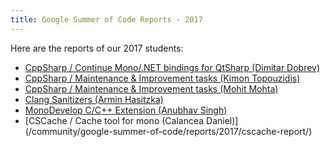```yaml
---
title: Google Summer of Code Reports - 2017
---
```


Here are the reports of our 2017 students:

- [CppSharp / Continue Mono/.NET bindings for QtSharp (Dimitar Dobrev)](/community/google-summer-of-code/reports/2017/cppsharp-dimitar-dobrev/)
- [CppSharp / Maintenance & Improvement tasks (Kimon Topouzidis)](/community/google-summer-of-code/reports/2017/cppsharp-kimon-topouzidis/)
- [CppSharp / Maintenance & Improvement tasks (Mohit Mohta)](/community/google-summer-of-code/reports/2017/cppsharp-mohit-mohta/)
- [Clang Sanitizers (Armin Hasitzka)](/community/google-summer-of-code/reports/2017/clang-sanitizers/)
- [MonoDevelop C/C++ Extension (Anubhav Singh)](/community/google-summer-of-code/reports/2017/monodevelop-c-cpp-extension/)
- [CSCache / Cache tool for mono (Calancea Daniel)] (/community/google-summer-of-code/reports/2017/cscache-report/)